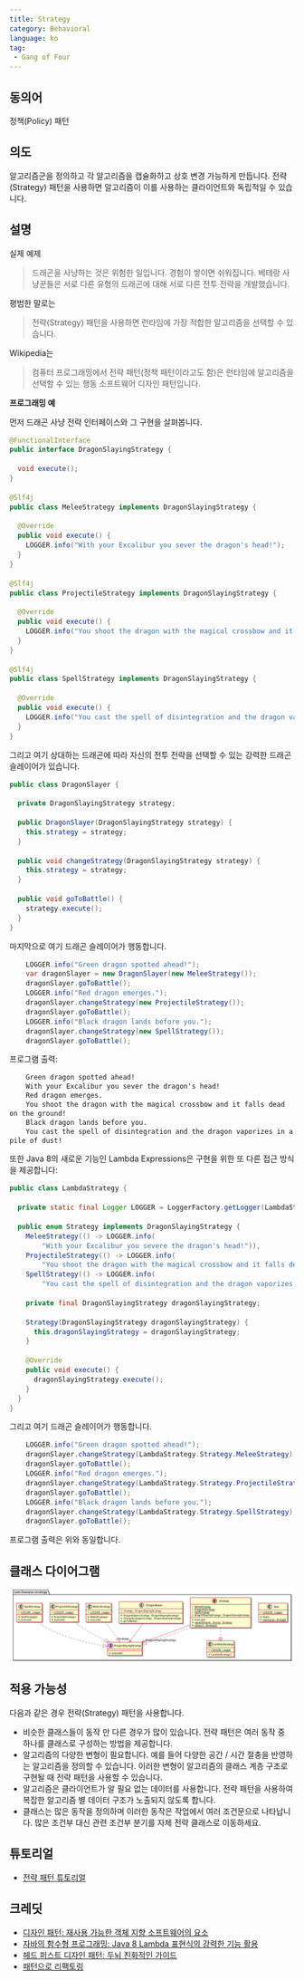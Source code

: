 ```yaml
---
title: Strategy
category: Behavioral
language: ko
tag:
 - Gang of Four
---
```


## 동의어

정책(Policy) 패턴

## 의도

알고리즘군을 정의하고 각 알고리즘을 캡슐화하고 상호 변경 가능하게 만듭니다. 전략(Strategy) 패턴을 사용하면 알고리즘이 이를 사용하는 클라이언트와 독립적일 수 있습니다.

## 설명

실제 예제

> 드래곤을 사냥하는 것은 위험한 일입니다. 경험이 쌓이면 쉬워집니다. 베테랑 사냥꾼들은 서로 다른 유형의 드래곤에 대해 서로 다른 전투 전략을 개발했습니다.

평범한 말로는

> 전략(Strategy) 패턴을 사용하면 런타임에 가장 적합한 알고리즘을 선택할 수 있습니다.   

Wikipedia는

> 컴퓨터 프로그래밍에서 전략 패턴(정책 패턴이라고도 함)은 런타임에 알고리즘을 선택할 수 있는 행동 소프트웨어 디자인 패턴입니다.

**프로그래밍 예**

먼저 드래곤 사냥 전략 인터페이스와 그 구현을 살펴봅니다.

```java
@FunctionalInterface
public interface DragonSlayingStrategy {

  void execute();
}

@Slf4j
public class MeleeStrategy implements DragonSlayingStrategy {

  @Override
  public void execute() {
    LOGGER.info("With your Excalibur you sever the dragon's head!");
  }
}

@Slf4j
public class ProjectileStrategy implements DragonSlayingStrategy {

  @Override
  public void execute() {
    LOGGER.info("You shoot the dragon with the magical crossbow and it falls dead on the ground!");
  }
}

@Slf4j
public class SpellStrategy implements DragonSlayingStrategy {

  @Override
  public void execute() {
    LOGGER.info("You cast the spell of disintegration and the dragon vaporizes in a pile of dust!");
  }
}
```

그리고 여기 상대하는 드래곤에 따라 자신의 전투 전략을 선택할 수 있는 강력한 드래곤 슬레이어가 있습니다.

```java
public class DragonSlayer {

  private DragonSlayingStrategy strategy;

  public DragonSlayer(DragonSlayingStrategy strategy) {
    this.strategy = strategy;
  }

  public void changeStrategy(DragonSlayingStrategy strategy) {
    this.strategy = strategy;
  }

  public void goToBattle() {
    strategy.execute();
  }
}
```

마지막으로 여기 드래곤 슬레이어가 행동합니다.

```java
    LOGGER.info("Green dragon spotted ahead!");
    var dragonSlayer = new DragonSlayer(new MeleeStrategy());
    dragonSlayer.goToBattle();
    LOGGER.info("Red dragon emerges.");
    dragonSlayer.changeStrategy(new ProjectileStrategy());
    dragonSlayer.goToBattle();
    LOGGER.info("Black dragon lands before you.");
    dragonSlayer.changeStrategy(new SpellStrategy());
    dragonSlayer.goToBattle();
```

프로그램 출력:

```
    Green dragon spotted ahead!
    With your Excalibur you sever the dragon's head!
    Red dragon emerges.
    You shoot the dragon with the magical crossbow and it falls dead on the ground!
    Black dragon lands before you.
    You cast the spell of disintegration and the dragon vaporizes in a pile of dust!    
```

또한 Java 8의 새로운 기능인 Lambda Expressions은 구현을 위한 또 다른 접근 방식을 제공합니다:

```java
public class LambdaStrategy {

  private static final Logger LOGGER = LoggerFactory.getLogger(LambdaStrategy.class);

  public enum Strategy implements DragonSlayingStrategy {
    MeleeStrategy(() -> LOGGER.info(
        "With your Excalibur you severe the dragon's head!")),
    ProjectileStrategy(() -> LOGGER.info(
        "You shoot the dragon with the magical crossbow and it falls dead on the ground!")),
    SpellStrategy(() -> LOGGER.info(
        "You cast the spell of disintegration and the dragon vaporizes in a pile of dust!"));

    private final DragonSlayingStrategy dragonSlayingStrategy;

    Strategy(DragonSlayingStrategy dragonSlayingStrategy) {
      this.dragonSlayingStrategy = dragonSlayingStrategy;
    }

    @Override
    public void execute() {
      dragonSlayingStrategy.execute();
    }
  }
}
```

그리고 여기 드래곤 슬레이어가 행동합니다.

```java
    LOGGER.info("Green dragon spotted ahead!");
    dragonSlayer.changeStrategy(LambdaStrategy.Strategy.MeleeStrategy);
    dragonSlayer.goToBattle();
    LOGGER.info("Red dragon emerges.");
    dragonSlayer.changeStrategy(LambdaStrategy.Strategy.ProjectileStrategy);
    dragonSlayer.goToBattle();
    LOGGER.info("Black dragon lands before you.");
    dragonSlayer.changeStrategy(LambdaStrategy.Strategy.SpellStrategy);
    dragonSlayer.goToBattle();
```

프로그램 출력은 위와 동일합니다.

## 클래스 다이어그램

![alt text](etc/strategy_urm.png "Strategy")

## 적용 가능성

다음과 같은 경우 전략(Strategy) 패턴을 사용합니다.

* 비슷한 클래스들이 동작 만 다른 경우가 많이 있습니다. 전략 패턴은 여러 동작 중 하나를 클래스로 구성하는 방법을 제공합니다.
* 알고리즘의 다양한 변형이 필요합니다. 예를 들어 다양한 공간 / 시간 절충을 반영하는 알고리즘을 정의할 수 있습니다. 이러한 변형이 알고리즘의 클래스 계층 구조로 구현될 때 전략 패턴을 사용할 수 있습니다.
* 알고리즘은 클라이언트가 알 필요 없는 데이터를 사용합니다. 전략 패턴을 사용하여 복잡한 알고리즘 별 데이터 구조가 노출되지 않도록 합니다.
* 클래스는 많은 동작을 정의하며 이러한 동작은 작업에서 여러 조건문으로 나타납니다. 많은 조건부 대신 관련 조건부 분기를 자체 전략 클래스로 이동하세요.

## 튜토리얼 

* [전략 패턴 튜토리얼](https://www.journaldev.com/1754/strategy-design-pattern-in-java-example-tutorial)

## 크레딧

* [디자인 패턴: 재사용 가능한 객체 지향 소프트웨어의 요소](https://www.amazon.com/gp/product/0201633612/ref=as_li_tl?ie=UTF8&camp=1789&creative=9325&creativeASIN=0201633612&linkCode=as2&tag=javadesignpat-20&linkId=675d49790ce11db99d90bde47f1aeb59)
* [자바의 함수형 프로그래밍: Java 8 Lambda 표현식의 강력한 기능 활용](https://www.amazon.com/gp/product/1937785467/ref=as_li_tl?ie=UTF8&camp=1789&creative=9325&creativeASIN=1937785467&linkCode=as2&tag=javadesignpat-20&linkId=7e4e2fb7a141631491534255252fd08b)
* [헤드 퍼스트 디자인 패턴: 두뇌 친화적인 가이드](https://www.amazon.com/gp/product/0596007124/ref=as_li_tl?ie=UTF8&camp=1789&creative=9325&creativeASIN=0596007124&linkCode=as2&tag=javadesignpat-20&linkId=6b8b6eea86021af6c8e3cd3fc382cb5b)
* [패턴으로 리팩토링](https://www.amazon.com/gp/product/0321213351/ref=as_li_tl?ie=UTF8&camp=1789&creative=9325&creativeASIN=0321213351&linkCode=as2&tag=javadesignpat-20&linkId=2a76fcb387234bc71b1c61150b3cc3a7)
